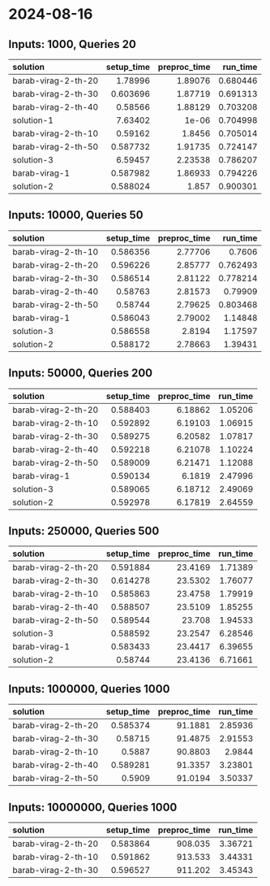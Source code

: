 # 2024-08-16

## Inputs: 1000, Queries 20

| solution            |   setup_time |   preproc_time |   run_time |
|:--------------------|-------------:|---------------:|-----------:|
| barab-virag-2-th-20 |     1.78996  |        1.89076 |   0.680446 |
| barab-virag-2-th-30 |     0.603696 |        1.87719 |   0.691313 |
| barab-virag-2-th-40 |     0.58566  |        1.88129 |   0.703208 |
| solution-1          |     7.63402  |        1e-06   |   0.704998 |
| barab-virag-2-th-10 |     0.59162  |        1.8456  |   0.705014 |
| barab-virag-2-th-50 |     0.587732 |        1.91735 |   0.724147 |
| solution-3          |     6.59457  |        2.23538 |   0.786207 |
| barab-virag-1       |     0.587982 |        1.86933 |   0.794226 |
| solution-2          |     0.588024 |        1.857   |   0.900301 |

## Inputs: 10000, Queries 50

| solution            |   setup_time |   preproc_time |   run_time |
|:--------------------|-------------:|---------------:|-----------:|
| barab-virag-2-th-10 |     0.586356 |        2.77706 |   0.7606   |
| barab-virag-2-th-20 |     0.596226 |        2.85777 |   0.762493 |
| barab-virag-2-th-30 |     0.586514 |        2.81122 |   0.778214 |
| barab-virag-2-th-40 |     0.58763  |        2.81573 |   0.79909  |
| barab-virag-2-th-50 |     0.58744  |        2.79625 |   0.803468 |
| barab-virag-1       |     0.586043 |        2.79002 |   1.14848  |
| solution-3          |     0.586558 |        2.8194  |   1.17597  |
| solution-2          |     0.588172 |        2.78663 |   1.39431  |

## Inputs: 50000, Queries 200

| solution            |   setup_time |   preproc_time |   run_time |
|:--------------------|-------------:|---------------:|-----------:|
| barab-virag-2-th-20 |     0.588403 |        6.18862 |    1.05206 |
| barab-virag-2-th-10 |     0.592892 |        6.19103 |    1.06915 |
| barab-virag-2-th-30 |     0.589275 |        6.20582 |    1.07817 |
| barab-virag-2-th-40 |     0.592218 |        6.21078 |    1.10224 |
| barab-virag-2-th-50 |     0.589009 |        6.21471 |    1.12088 |
| barab-virag-1       |     0.590134 |        6.1819  |    2.47996 |
| solution-3          |     0.589065 |        6.18712 |    2.49069 |
| solution-2          |     0.592978 |        6.17819 |    2.64559 |

## Inputs: 250000, Queries 500

| solution            |   setup_time |   preproc_time |   run_time |
|:--------------------|-------------:|---------------:|-----------:|
| barab-virag-2-th-20 |     0.591884 |        23.4169 |    1.71389 |
| barab-virag-2-th-30 |     0.614278 |        23.5302 |    1.76077 |
| barab-virag-2-th-10 |     0.585863 |        23.4758 |    1.79919 |
| barab-virag-2-th-40 |     0.588507 |        23.5109 |    1.85255 |
| barab-virag-2-th-50 |     0.589544 |        23.708  |    1.94533 |
| solution-3          |     0.588592 |        23.2547 |    6.28546 |
| barab-virag-1       |     0.583433 |        23.4417 |    6.39655 |
| solution-2          |     0.58744  |        23.4136 |    6.71661 |

## Inputs: 1000000, Queries 1000

| solution            |   setup_time |   preproc_time |   run_time |
|:--------------------|-------------:|---------------:|-----------:|
| barab-virag-2-th-20 |     0.585374 |        91.1881 |    2.85936 |
| barab-virag-2-th-30 |     0.58715  |        91.4875 |    2.91553 |
| barab-virag-2-th-10 |     0.5887   |        90.8803 |    2.9844  |
| barab-virag-2-th-40 |     0.589281 |        91.3357 |    3.23801 |
| barab-virag-2-th-50 |     0.5909   |        91.0194 |    3.50337 |

## Inputs: 10000000, Queries 1000

| solution            |   setup_time |   preproc_time |   run_time |
|:--------------------|-------------:|---------------:|-----------:|
| barab-virag-2-th-20 |     0.583864 |        908.035 |    3.36721 |
| barab-virag-2-th-10 |     0.591862 |        913.533 |    3.44331 |
| barab-virag-2-th-30 |     0.596527 |        911.202 |    3.45343 |